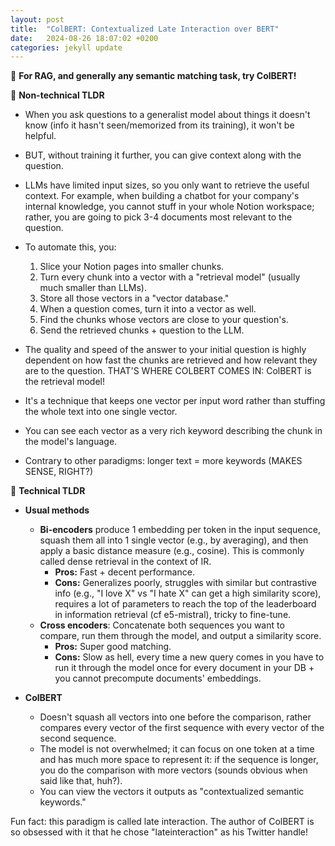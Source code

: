 ```yaml
---
layout: post
title:  "ColBERT: Contextualized Late Interaction over BERT"
date:   2024-08-26 18:07:02 +0200
categories: jekyll update
---
```

🍄 **For RAG, and generally any semantic matching task, try ColBERT!**

🥖 **Non-technical TLDR**

- When you ask questions to a generalist model about things it doesn't know (info it hasn't seen/memorized from its training), it won't be helpful.

- BUT, without training it further, you can give context along with the question.

- LLMs have limited input sizes, so you only want to retrieve the useful context. For example, when building a chatbot for your company's internal knowledge, you cannot stuff in your whole Notion workspace; rather, you are going to pick 3-4 documents most relevant to the question.

- To automate this, you:
  1. Slice your Notion pages into smaller chunks.
  2. Turn every chunk into a vector with a "retrieval model" (usually much smaller than LLMs).
  3. Store all those vectors in a "vector database."
  4. When a question comes, turn it into a vector as well.
  5. Find the chunks whose vectors are close to your question's.
  6. Send the retrieved chunks + question to the LLM.

- The quality and speed of the answer to your initial question is highly dependent on how fast the chunks are retrieved and how relevant they are to the question. THAT'S WHERE COLBERT COMES IN: ColBERT is the retrieval model!

- It's a technique that keeps one vector per input word rather than stuffing the whole text into one single vector.

- You can see each vector as a very rich keyword describing the chunk in the model's language.

- Contrary to other paradigms: longer text = more keywords (MAKES SENSE, RIGHT?)


🔬 **Technical TLDR**

- **Usual methods**
  - **Bi-encoders** produce 1 embedding per token in the input sequence, squash them all into 1 single vector (e.g., by averaging), and then apply a basic distance measure (e.g., cosine). This is commonly called dense retrieval in the context of IR.
    - **Pros:** Fast + decent performance.
    - **Cons:** Generalizes poorly, struggles with similar but contrastive info (e.g., "I love X" vs "I hate X" can get a high similarity score), requires a lot of parameters to reach the top of the leaderboard in information retrieval (cf e5-mistral), tricky to fine-tune.
  - **Cross encoders**: Concatenate both sequences you want to compare, run them through the model, and output a similarity score.
    - **Pros:** Super good matching.
    - **Cons:** Slow as hell, every time a new query comes in you have to run it through the model once for every document in your DB + you cannot precompute documents' embeddings.

- **ColBERT**
  - Doesn't squash all vectors into one before the comparison, rather compares every vector of the first sequence with every vector of the second sequence.
  - The model is not overwhelmed; it can focus on one token at a time and has much more space to represent it: if the sequence is longer, you do the comparison with more vectors (sounds obvious when said like that, huh?).
  - You can view the vectors it outputs as "contextualized semantic keywords."

Fun fact: this paradigm is called late interaction. The author of ColBERT is so obsessed with it that he chose "lateinteraction" as his Twitter handle!
